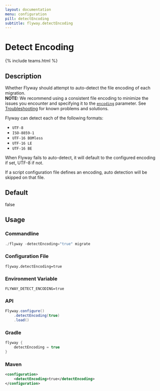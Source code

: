 ```yaml
---
layout: documentation
menu: configuration
pill: detectEncoding
subtitle: flyway.detectEncoding
---
```


# Detect Encoding
{% include teams.html %}

## Description
Whether Flyway should attempt to auto-detect the file encoding of each migration. <br/>
**NOTE:** We recommend using a consistent file encoding to minimize the issues you encounter and specifying it to the [`encoding`](/documentation/configuration/parameters/encoding) parameter. See [Troubleshooting](/documentation/configuration/parameters/encoding#troubleshooting) for known problems and solutions.

Flyway can detect each of the following formats:

* `UTF-8`
* `ISO-8859-1`
* `UTF-16 BOMless`
* `UTF-16 LE`
* `UTF-16 BE`

When Flyway fails to auto-detect, it will default to the configured encoding if set, UTF-8 if not.

If a script configuration file defines an encoding, auto detection will be skipped on that file.

## Default
false

## Usage

### Commandline
```powershell
./flyway -detectEncoding="true" migrate
```

### Configuration File
```properties
flyway.detectEncoding=true
```

### Environment Variable
```properties
FLYWAY_DETECT_ENCODING=true
```

### API
```java
Flyway.configure()
    .detectEncoding(true)
    .load()
```

### Gradle
```groovy
flyway {
    detectEncoding = true
}
```

### Maven
```xml
<configuration>
    <detectEncoding>true</detectEncoding>
</configuration>
```